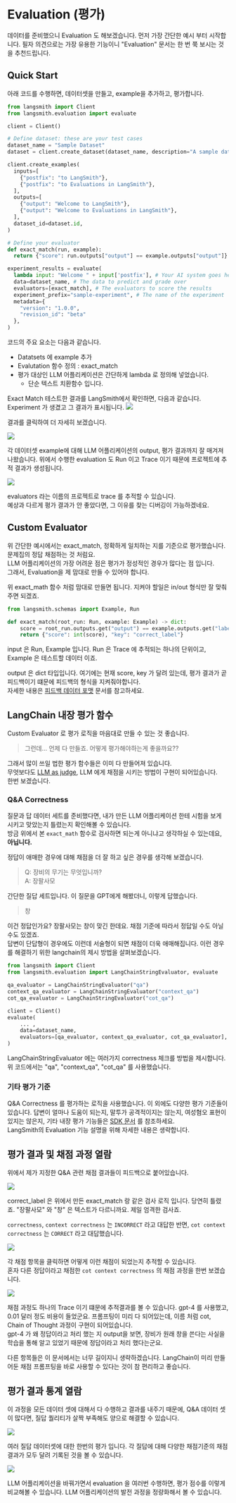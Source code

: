 # Evaluation (평가)

데이터를 준비했으니 Evaluation 도 해보겠습니다.
먼저 가장 간단한 예시 부터 시작합니다.
필자 의견으로는 가장 유용한 기능이니 "Evaluation" 문서는 한 번 쭉 보시는 것을 추천드립니다.  

## Quick Start

아래 코드를 수행하면, 데이터셋을 만들고, example을 추가하고, 평가합니다.

``` python 
from langsmith import Client
from langsmith.evaluation import evaluate

client = Client()

# Define dataset: these are your test cases
dataset_name = "Sample Dataset"
dataset = client.create_dataset(dataset_name, description="A sample dataset in LangSmith.")

client.create_examples(
  inputs=[
    {"postfix": "to LangSmith"},
    {"postfix": "to Evaluations in LangSmith"},
  ],
  outputs=[
    {"output": "Welcome to LangSmith"},
    {"output": "Welcome to Evaluations in LangSmith"},
  ],
  dataset_id=dataset.id,
)

# Define your evaluator
def exact_match(run, example):
  return {"score": run.outputs["output"] == example.outputs["output"]}

experiment_results = evaluate(
  lambda input: "Welcome " + input['postfix'], # Your AI system goes here
  data=dataset_name, # The data to predict and grade over
  evaluators=[exact_match], # The evaluators to score the results
  experiment_prefix="sample-experiment", # The name of the experiment
  metadata={
    "version": "1.0.0",
    "revision_id": "beta"
  },
)
```

코드의 주요 요소는 다음과 같습니다.
- Datatsets 에 example 추가
- Evalutation 함수 정의 : exact_match
- 평가 대상인 LLM 어플리케이션은 간단하게 lambda 로 정의해 넣었습니다.
	- 단순 텍스트 치환함수 입니다.

Exact Match 테스트한 결과를 LangSmith에서 확인하면, 다음과 같습니다.  
Experiment 가 생겼고 그 결과가 표시됩니다. 
![](../rsc/evaluation_1.png)

결과를 클릭하여 더 자세히 보겠습니다.  

![](../rsc/evaluation_2.png)

각 데이터셋 example에 대해 LLM 어플리케이션의 output, 평가 결과까지 잘 매겨져 나왔습니다.
위에서 수행한 evaluation 도 Run 이고 Trace 이기 때문에 프로젝트에 추적 결과가 생성됩니다.  

![](evaluator_3.png)

evaluators 라는 이름의 프로젝트로 trace 를 추적할 수 있습니다.  
예상과 다르게 평가 결과가 안 좋았다면, 그 이유를 찾는 디버깅이 가능하겠네요.  


## Custom Evaluator

위 간단한 예시에서는 exact_match, 정확하게 일치하는 지를 기준으로 평가했습니다. 문제집의 정답 채점하는 것 처럼요.  
LLM 어플리케이션의 가장 어려운 점은 평가가 정성적인 경우가 많다는 점 입니다.  
그래서, Evaluation을 제 맘대로 만들 수 있어야 합니다.  

위 exact_math 함수 처럼 맘대로 만들면 됩니다.
지켜야 할일은 in/out 형식만 잘 맞춰주면 되겠죠.
```python
from langsmith.schemas import Example, Run

def exact_match(root_run: Run, example: Example) -> dict:
    score = root_run.outputs.get("output") == example.outputs.get("label")
    return {"score": int(score), "key": "correct_label"}
```
input 은 Run, Example 입니다.
Run 은 Trace 에 추적되는 하나의 단위이고, Example 은 테스트할 데이터 이죠.  

output 은 dict 타입입니다. 여기에는 현재 score, key 가 달려 있는데, 평가 결과가 곧 피드백이기 떄문에 피드백의 형식을 지켜줘야합니다.  
자세한 내용은 [피드백 데이터 포맷](https://docs.smith.langchain.com/reference/data_formats/feedback_data_format) 문서를 참고하세요.  


## LangChain 내장 평가 함수

Custom Evaluator 로 평가 로직을 마음대로 만들 수 있는 것 좋습니다. 

> 그런데... 언제 다 만들죠. 어떻게 평가해야하는게 좋을까요??  

그래서 많이 쓰일 법한 평가 함수들은 이미 다 만들어져 있습니다.  
무엇보다도 [LLM as judge](../intros/Evaluation_with_dataset.md###LLM-as-judge), LLM 에게 채점을 시키는 방법이 구현이 되어있습니다.  
한번 보겠습니다. 

### Q&A Correctness

질문과 답 데이터 세트를 준비했다면, 내가 만든 LLM 어플리케이션 한테 시험을 보게 시키고 맞았는지 틀렸는지 확인해볼 수 있습니다.  
방금 위에서 본 ```exact_math``` 함수로 검사하면 되는게 아니냐고 생각하실 수 있는데요,  
  **아닙니다.**   
  
정답이 애매한 경우에 대해 채점을 더 잘 하고 싶은 경우를 생각해 보겠습니다.  

> Q: 장비의 무기는 무엇입니까?  
> A:  장팔사모

간단한 질답 세트입니다.  이 질문을 GPT에게 해봤더니, 이렇게 답했습니다. 

> 창 

이건 정답인가요?  장팔사모는 창이 맞긴 한데요. 채점 기준에 따라서 정답일 수도 아닐 수도 있겠죠.  
답변이 단답형이 경우에도 이런데 서술형이 되면 채점이 더욱 애매해집니다. 이런 경우를 해결하기 위한 langchain의 제시 방법을 살펴보겠습니다.  

```python 
from langsmith import Client
from langsmith.evaluation import LangChainStringEvaluator, evaluate

qa_evaluator = LangChainStringEvaluator("qa")
context_qa_evaluator = LangChainStringEvaluator("context_qa")
cot_qa_evaluator = LangChainStringEvaluator("cot_qa")

client = Client()
evaluate(
    ... ,
    data=dataset_name,
    evaluators=[qa_evaluator, context_qa_evaluator, cot_qa_evaluator],
)
```

LangChainStringEvaluator 에는 여러가지 correctness 체크를 방법을 제시합니다.  
위 코드에서는 "qa", "context_qa", "cot_qa" 를 사용했습니다.  

### 기타 평가 기준

Q&A Correctness 를 평가하는 로직을 사용했습니다. 이 외에도 다양한 평가 기준들이 있습니다. 답변이 얼마나 도움이 되는지, 말투가 공격적이지는 않는지, 여성혐오 표현이 있지는 않은지, 기타 내장 평가 기능들은 [SDK 문서](https://docs.smith.langchain.com/reference/sdk_reference/langchain_evaluators) 를 참조하세요.  
LangSmith의 Evaluation 기능 설명을 위해 자세한 내용은 생략합니다.  


## 평가 결과 및 채점 과정 열람

위에서 제가 지정한  Q&A 관련 채점 결과들이 피드백으로 붙어있습니다.  

![](../rsc/lc_eval.png)

correct_label 은 위에서 만든 exact_match 랑 같은 검사 로직 입니다. 당연히 틀렸죠. "장팔사모" 와 "창" 은 텍스트가 다르니까요. 제일 엄격한 검사죠.  

`correctness`, `context correctness` 는 `INCORRECT` 라고 대답한 반면, `cot context correctness` 는 `CORRECT` 라고 대답했습니다.


![](../rsc/eval_trace.png)

각 채점 항목을 클릭하면 어떻게 이런 채점이 되었는지 추적할 수 있습니다.  
혼자 다른 정답이라고 채점한 `cot context correctness` 의 채점 과정을 한번 보겠습니다.  

![](../rsc/eval_cot.png)

채점 과정도 하나의 Trace 이기 떄문에 추적결과를 볼 수 있습니다. gpt-4 를 사용했고, 0.01 달러 정도 비용이 들었군요. 프롬프팅이 미리 다 되어있는데, 이름 처럼 cot, Chain of Thought 과정이 구현이 되어있습니다.  
gpt-4 가 왜 정답이라고 처리 했는 지 output을 보면, 장비가 원래 창을 쓴다는 사실을 학습을 통해 알고 있었기 때문에 정답이라고 처리 했다는군요.  

다른 항목들은 이 문서에서는 너무 길이지니 생략하겠습니다. LangChain이 미리 만들어둔 채점 프롬프팅을 바로 사용할 수 있다는 것이 참 편리하고 좋습니다.  

## 평가 결과 통계 열람

이 과정을 모든 데이터 셋에 대해서 다 수행하고 결과를 내주기 때문에, Q&A 데이터 셋이 많다면, 질답 퀄리티가 살짝 부족해도 양으로 해결할 수 있습니다. 

![](../rsc/eval_various.png)

여러 질답 데이터셋에 대한 한번의 평가 입니다. 각 질답에 대해 다양한 채점기준의 채점 결과가 모두 달려 기록된 것을 볼 수 있습니다.  

![](../rsc/eval_experiments.png)

LLM 어플리케이션을 바꿔가면서 evaluation 을 여러번 수행하면, 평가 점수를 이렇게 비교해볼 수 있습니다. LLM 어플리케이션의 발전 과정을 정량화해서 볼 수 있습니다.  


